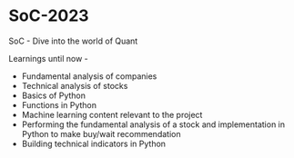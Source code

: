 # SoC-2023
SoC - Dive into the world of Quant

Learnings until now -
- Fundamental analysis of companies
- Technical analysis of stocks
- Basics of Python
- Functions in Python
- Machine learning content relevant to the project
- Performing the fundamental analysis of a stock and implementation in Python to make buy/wait recommendation
- Building technical indicators in Python
